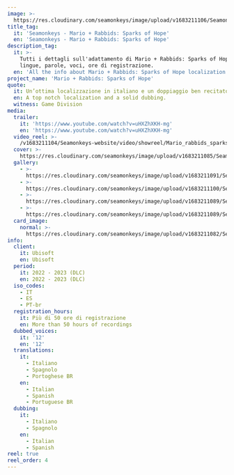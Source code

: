 ```yaml
---
image: >-
  https://res.cloudinary.com/seamonkeys/image/upload/v1683211106/Seamonkeys-website/meta/tag_image_fnzaiz_k1s3do.jpg
title_tag:
  it: 'Seamonkeys - Mario + Rabbids: Sparks of Hope'
  en: 'Seamonkeys - Mario + Rabbids: Sparks of Hope'
description_tag:
  it: >-
    Tutti i dettagli sull'adattamento di Mario + Rabbids: Sparks of Hope:
    lingue, parole, voci, ore di registrazione.
  en: 'All the info about Mario + Rabbids: Sparks of Hope localization.'
project_name: 'Mario + Rabbids: Sparks of Hope'
quote:
  it: Un’ottima localizzazione in italiano e un doppiaggio ben recitato.
  en: A top notch localization and a solid dubbing.
  witness: Game Division
media:
  trailer:
    it: 'https://www.youtube.com/watch?v=uHXZhXKH-mg'
    en: 'https://www.youtube.com/watch?v=uHXZhXKH-mg'
  video_reel: >-
    /v1683211104/Seamonkeys-website/video/showreel/Mario_rabbids_sparks_of_hope_e2d38x_snntop.mp4
  cover: >-
    https://res.cloudinary.com/seamonkeys/image/upload/v1683211085/Seamonkeys-website/cover/mario_rabbids_sparks_of_hope_cover.jpg
  gallery:
    - >-
      https://res.cloudinary.com/seamonkeys/image/upload/v1683211091/Seamonkeys-website/gallery/MRSH_COMEBACK_SCREEN_SPACESHIP_28062022_320PM_CEST_rraedx_cbj04a.jpg
    - >-
      https://res.cloudinary.com/seamonkeys/image/upload/v1683211100/Seamonkeys-website/gallery/MRSH_COMEBACK_SCREEN_LABYRINTH_28062022_320PM_CEST_c2s07o_mixnah.jpg
    - >-
      https://res.cloudinary.com/seamonkeys/image/upload/v1683211089/Seamonkeys-website/gallery/MRSH_COMEBACK_SCREEN_FOREST_28062022_320PM_CEST_bncsxe_iizimz.jpg
    - >-
      https://res.cloudinary.com/seamonkeys/image/upload/v1683211089/Seamonkeys-website/gallery/MRSH_COMEBACK_SCREEN_COMBATACTION_28062022_320PM_CEST_qkwdsc_vsyovx.jpg
  card_image:
    normal: >-
      https://res.cloudinary.com/seamonkeys/image/upload/v1683211082/Seamonkeys-website/cards/card-portfolio_1_nanpa6_1_zzw7bz_f2pspi.jpg
info:
  client:
    it: Ubisoft
    en: Ubisoft
  period:
    it: 2022 - 2023 (DLC)
    en: 2022 - 2023 (DLC)
  iso_codes:
    - IT
    - ES
    - PT-br
  registration_hours:
    it: Più di 50 ore di registrazione
    en: More than 50 hours of recordings
  dubbed_voices:
    it: '12'
    en: '12'
  translations:
    it:
      - Italiano
      - Spagnolo
      - Portoghese BR
    en:
      - Italian
      - Spanish
      - Portuguese BR
  dubbing:
    it:
      - Italiano
      - Spagnolo
    en:
      - Italian
      - Spanish
reel: true
reel_order: 4
---
```


